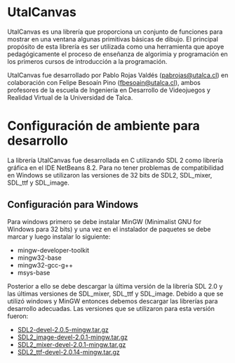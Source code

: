 
# UtalCanvas

UtalCanvas es una librería que proporciona un conjunto de funciones para mostrar en una ventana algunas primitivas 
básicas de dibujo. El principal propósito de esta librería es ser utilizada como una herramienta que apoye pedagógicamente 
el proceso de enseñanza de algorimia y programación en los primeros cursos de introducción a la programación.

UtalCanvas fue desarrollado por Pablo Rojas Valdés (pabrojas@utalca.cl) en colaboración con Felipe Besoaín Pino 
(fbesoain@utalca.cl), ambos profesores de la escuela de Ingeniería en Desarrollo de Videojuegos y Realidad Virtual de la
Universidad de Talca.


# Configuración de ambiente para desarrollo

La librería UtalCanvas fue desarrollada en C utilizando SDL 2 como librería gráfica en el IDE NetBeans 8.2. Para no tener 
problemas de compatibilidad en Windows se utilizaron las versiones de 32 bits de SDL2, SDL_mixer, SDL_ttf y SDL_image.

## Configuración para Windows

Para windows primero se debe instalar MinGW (Minimalist GNU for Windows para 32 bits) y una vez en el instalador de paquetes se debe marcar y luego instalar lo siguiente:

* mingw-developer-toolkit
* mingw32-base
* mingw32-gcc-g++
* msys-base

Posterior a ello se debe descargar la última versión de la librería SDL 2.0 y las últimas versiones de SDL_mixer, SDL_ttf 
y SDL_image. Debido a que se utilizó windows y MinGW entonces debemos descargar las librerías para desarrollo adecuadas. 
Las versiones que se utilizaron para esta versión fueron:

* [SDL2-devel-2.0.5-mingw.tar.gz](http://libsdl.org/release/SDL2-devel-2.0.5-mingw.tar.gz)
* [SDL2_image-devel-2.0.1-mingw.tar.gz](http://libsdl.org/projects/SDL_image/release/SDL2_image-devel-2.0.1-mingw.tar.gz)
* [SDL2_mixer-devel-2.0.1-mingw.tar.gz](http://libsdl.org/projects/SDL_mixer/release/SDL2_mixer-devel-2.0.1-mingw.tar.gz)
* [SDL2_ttf-devel-2.0.14-mingw.tar.gz](http://libsdl.org/projects/SDL_ttf/release/SDL2_ttf-devel-2.0.14-mingw.tar.gz)
